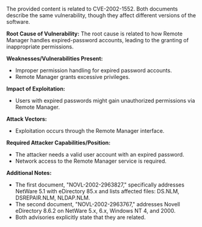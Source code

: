 The provided content is related to CVE-2002-1552. Both documents describe the same vulnerability,  though they affect different versions of the software.

**Root Cause of Vulnerability:**
The root cause is related to how Remote Manager handles expired-password accounts, leading to the granting of inappropriate permissions.

**Weaknesses/Vulnerabilities Present:**
- Improper permission handling for expired password accounts.
- Remote Manager grants excessive privileges.

**Impact of Exploitation:**
- Users with expired passwords might gain unauthorized permissions via Remote Manager.

**Attack Vectors:**
- Exploitation occurs through the Remote Manager interface.

**Required Attacker Capabilities/Position:**
- The attacker needs a valid user account with an expired password.
- Network access to the Remote Manager service is required.

**Additional Notes:**
- The first document, "NOVL-2002-2963827," specifically addresses NetWare 5.1 with eDirectory 85.x and lists affected files: DS.NLM, DSREPAIR.NLM, NLDAP.NLM.
- The second document, "NOVL-2002-2963767," addresses Novell eDirectory 8.6.2 on NetWare 5.x, 6.x, Windows NT 4, and 2000.
- Both advisories explicitly state that they are related.